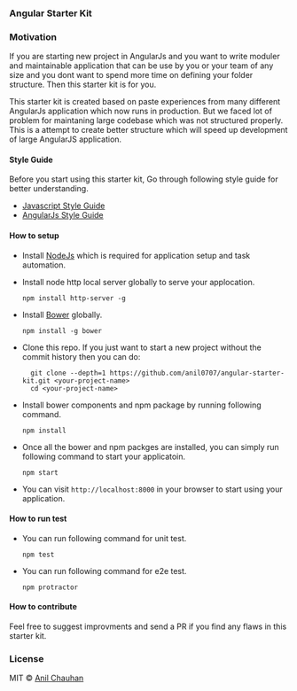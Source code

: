 ### Angular Starter Kit

### Motivation
If you are starting new project in AngularJs and you want to write moduler and maintainable application that can be use by
you or your team of any size and you dont want to spend more time on defining your folder structure. Then this starter kit
is for you.

This starter kit is created based on paste experiences from many different AngularJs application which now runs in production.
But we faced lot of problem for maintaning large codebase which was not structured properly. This is a attempt to create better
structure which will speed up development of large AngularJS application.

#### Style Guide
Before you start using this starter kit, Go through following style guide for better understanding.
* [Javascript Style Guide](https://github.com/airbnb/javascript)
* [AngularJs Style Guide](https://github.com/johnpapa/angular-styleguide)

#### How to setup

* Install [NodeJs](http://nodejs.org/) which is required for application setup and task automation.

* Install node http local server globally to serve your applocation.

   ``` npm install http-server -g ```

* Install [Bower](http://bower.io/) globally.

    ``` npm install -g bower ```

* Clone this repo. If you just want to start a new project without the commit history then you can do:

   ``` 
     git clone --depth=1 https://github.com/anil0707/angular-starter-kit.git <your-project-name> 
     cd <your-project-name>  
   ```

* Install bower components and npm package by running following command.

   ``` npm install ```

* Once all the bower and npm packges are installed, you can simply run following command to start your applicatoin.

   ``` npm start ```
   
* You can visit ``` http://localhost:8000 ``` in your browser to start using your application.

#### How to run test

* You can run following command for unit test.

   ``` npm test ```
   
* You can run following command for e2e test.
  
   ``` npm protractor ```
   
#### How to contribute

Feel free to suggest improvments and send a PR if you find any flaws in this starter kit.

### License
MIT © [Anil Chauhan](https://github.com//anil0707)

